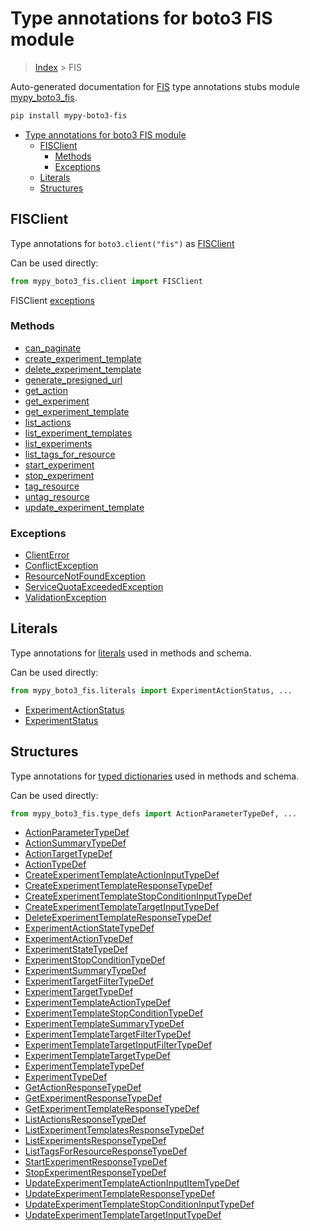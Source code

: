 # Type annotations for boto3 FIS module

> [Index](../index.md) > FIS

Auto-generated documentation for [FIS](https://boto3.amazonaws.com/v1/documentation/api/latest/reference/services/fis.html#FIS)
type annotations stubs module [mypy_boto3_fis](https://pypi.org/project/mypy-boto3-fis/).

```bash
pip install mypy-boto3-fis
```

- [Type annotations for boto3 FIS module](#type-annotations-for-boto3-fis-module)
  - [FISClient](#fisclient)
    - [Methods](#methods)
    - [Exceptions](#exceptions)
  - [Literals](#literals)
  - [Structures](#structures)

## FISClient

Type annotations for  `boto3.client("fis")` as [FISClient](./client.md)

Can be used directly:

```python
from mypy_boto3_fis.client import FISClient
```


FISClient [exceptions](./client.md#exceptions)



### Methods
- [can_paginate](./client.md#can-paginate)
- [create_experiment_template](./client.md#create-experiment-template)
- [delete_experiment_template](./client.md#delete-experiment-template)
- [generate_presigned_url](./client.md#generate-presigned-url)
- [get_action](./client.md#get-action)
- [get_experiment](./client.md#get-experiment)
- [get_experiment_template](./client.md#get-experiment-template)
- [list_actions](./client.md#list-actions)
- [list_experiment_templates](./client.md#list-experiment-templates)
- [list_experiments](./client.md#list-experiments)
- [list_tags_for_resource](./client.md#list-tags-for-resource)
- [start_experiment](./client.md#start-experiment)
- [stop_experiment](./client.md#stop-experiment)
- [tag_resource](./client.md#tag-resource)
- [untag_resource](./client.md#untag-resource)
- [update_experiment_template](./client.md#update-experiment-template)




### Exceptions
- [ClientError](./client.md#clienterror)
- [ConflictException](./client.md#conflictexception)
- [ResourceNotFoundException](./client.md#resourcenotfoundexception)
- [ServiceQuotaExceededException](./client.md#servicequotaexceededexception)
- [ValidationException](./client.md#validationexception)










## Literals

Type annotations for [literals](./literals.md) used in methods and schema.

Can be used directly:

```python
from mypy_boto3_fis.literals import ExperimentActionStatus, ...
```

- [ExperimentActionStatus](./literals.md#experimentactionstatus)
- [ExperimentStatus](./literals.md#experimentstatus)




## Structures


Type annotations for [typed dictionaries](./type_defs.md) used in methods and schema.

Can be used directly:

```python
from mypy_boto3_fis.type_defs import ActionParameterTypeDef, ...
```

- [ActionParameterTypeDef](./type_defs.md#actionparametertypedef)
- [ActionSummaryTypeDef](./type_defs.md#actionsummarytypedef)
- [ActionTargetTypeDef](./type_defs.md#actiontargettypedef)
- [ActionTypeDef](./type_defs.md#actiontypedef)
- [CreateExperimentTemplateActionInputTypeDef](./type_defs.md#createexperimenttemplateactioninputtypedef)
- [CreateExperimentTemplateResponseTypeDef](./type_defs.md#createexperimenttemplateresponsetypedef)
- [CreateExperimentTemplateStopConditionInputTypeDef](./type_defs.md#createexperimenttemplatestopconditioninputtypedef)
- [CreateExperimentTemplateTargetInputTypeDef](./type_defs.md#createexperimenttemplatetargetinputtypedef)
- [DeleteExperimentTemplateResponseTypeDef](./type_defs.md#deleteexperimenttemplateresponsetypedef)
- [ExperimentActionStateTypeDef](./type_defs.md#experimentactionstatetypedef)
- [ExperimentActionTypeDef](./type_defs.md#experimentactiontypedef)
- [ExperimentStateTypeDef](./type_defs.md#experimentstatetypedef)
- [ExperimentStopConditionTypeDef](./type_defs.md#experimentstopconditiontypedef)
- [ExperimentSummaryTypeDef](./type_defs.md#experimentsummarytypedef)
- [ExperimentTargetFilterTypeDef](./type_defs.md#experimenttargetfiltertypedef)
- [ExperimentTargetTypeDef](./type_defs.md#experimenttargettypedef)
- [ExperimentTemplateActionTypeDef](./type_defs.md#experimenttemplateactiontypedef)
- [ExperimentTemplateStopConditionTypeDef](./type_defs.md#experimenttemplatestopconditiontypedef)
- [ExperimentTemplateSummaryTypeDef](./type_defs.md#experimenttemplatesummarytypedef)
- [ExperimentTemplateTargetFilterTypeDef](./type_defs.md#experimenttemplatetargetfiltertypedef)
- [ExperimentTemplateTargetInputFilterTypeDef](./type_defs.md#experimenttemplatetargetinputfiltertypedef)
- [ExperimentTemplateTargetTypeDef](./type_defs.md#experimenttemplatetargettypedef)
- [ExperimentTemplateTypeDef](./type_defs.md#experimenttemplatetypedef)
- [ExperimentTypeDef](./type_defs.md#experimenttypedef)
- [GetActionResponseTypeDef](./type_defs.md#getactionresponsetypedef)
- [GetExperimentResponseTypeDef](./type_defs.md#getexperimentresponsetypedef)
- [GetExperimentTemplateResponseTypeDef](./type_defs.md#getexperimenttemplateresponsetypedef)
- [ListActionsResponseTypeDef](./type_defs.md#listactionsresponsetypedef)
- [ListExperimentTemplatesResponseTypeDef](./type_defs.md#listexperimenttemplatesresponsetypedef)
- [ListExperimentsResponseTypeDef](./type_defs.md#listexperimentsresponsetypedef)
- [ListTagsForResourceResponseTypeDef](./type_defs.md#listtagsforresourceresponsetypedef)
- [StartExperimentResponseTypeDef](./type_defs.md#startexperimentresponsetypedef)
- [StopExperimentResponseTypeDef](./type_defs.md#stopexperimentresponsetypedef)
- [UpdateExperimentTemplateActionInputItemTypeDef](./type_defs.md#updateexperimenttemplateactioninputitemtypedef)
- [UpdateExperimentTemplateResponseTypeDef](./type_defs.md#updateexperimenttemplateresponsetypedef)
- [UpdateExperimentTemplateStopConditionInputTypeDef](./type_defs.md#updateexperimenttemplatestopconditioninputtypedef)
- [UpdateExperimentTemplateTargetInputTypeDef](./type_defs.md#updateexperimenttemplatetargetinputtypedef)
